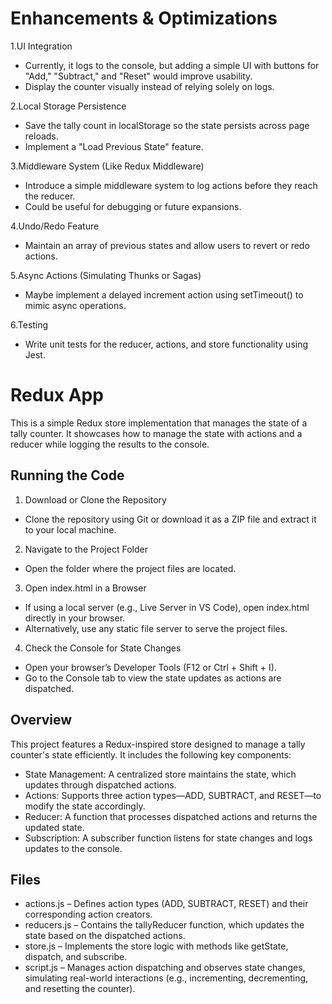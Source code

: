 # Enhancements & Optimizations

1.UI Integration

- Currently, it logs to the console, but adding a simple UI with  buttons for "Add," "Subtract," and "Reset" would improve usability.
- Display the counter visually instead of relying solely on logs.

2.Local Storage Persistence

- Save the tally count in localStorage so the state persists across page reloads.
- Implement a "Load Previous State" feature.

3.Middleware System (Like Redux Middleware)

- Introduce a simple middleware system to log actions before they reach the reducer.
- Could be useful for debugging or future expansions.

4.Undo/Redo Feature

- Maintain an array of previous states and allow users to revert or redo actions.

5.Async Actions (Simulating Thunks or Sagas)

- Maybe implement a delayed increment action using setTimeout() to mimic async operations.

6.Testing

- Write unit tests for the reducer, actions, and store        functionality using Jest.

# Redux App

This is a simple Redux store implementation that manages the state of a tally counter. It showcases how to manage the state with actions and a reducer while logging the results to the console.

## Running the Code

1. Download or Clone the Repository

- Clone the repository using Git or download it as a ZIP file and extract it to your local machine.

2. Navigate to the Project Folder

- Open the folder where the project files are located.

3. Open index.html in a Browser

- If using a local server (e.g., Live Server in VS Code), open index.html directly in your browser.
- Alternatively, use any static file server to serve the project files.

4. Check the Console for State Changes

- Open your browser’s Developer Tools (F12 or Ctrl + Shift + I).
- Go to the Console tab to view the state updates as actions are dispatched.


## Overview

This project features a Redux-inspired store designed to manage a tally counter's state efficiently. It includes the following key components:

- State Management: A centralized store maintains the state, which updates through dispatched actions.
- Actions: Supports three action types—ADD, SUBTRACT, and RESET—to modify the state accordingly.
- Reducer: A function that processes dispatched actions and returns the updated state.
- Subscription: A subscriber function listens for state changes and logs updates to the console.

## Files

- actions.js – Defines action types (ADD, SUBTRACT, RESET) and their corresponding action creators.
- reducers.js – Contains the tallyReducer function, which updates the state based on the dispatched actions.
- store.js – Implements the store logic with methods like getState, dispatch, and subscribe.
- script.js – Manages action dispatching and observes state changes, simulating real-world interactions (e.g., incrementing, decrementing, and resetting the counter).
